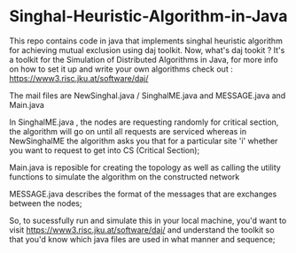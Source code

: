 # Singhal-Heuristic-Algorithm-in-Java
This repo contains code in java that implements singhal heuristic algorithm for achieving mutual exclusion using daj toolkit.
Now, what's daj tookit ? It's a toolkit for the Simulation of Distributed Algorithms in Java, for more info on how to set it up and write your own algorithms
check out : https://www3.risc.jku.at/software/daj/


The mail files are NewSinghal.java / SinghalME.java and MESSAGE.java and Main.java

In SinghalME.java , the nodes are requesting randomly for critical section, the algorithm will go on until all requests are serviced whereas in NewSinghalME the algorithm
asks you that for a particular site 'i' whether you want to request to get into CS (Critical Section);

Main.java is reposible for creating the topology as well as calling the utility functions to simulate the algorithm on the constructed network

MESSAGE.java describes the format of the messages that are exchanges between the nodes;

So, to sucessfully run and simulate this in your local machine, you'd want to visit  https://www3.risc.jku.at/software/daj/ and understand the toolkit so that you'd know
which java files are used in what manner and sequence;
